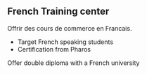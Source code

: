 ## French Training center

Offrir des cours de commerce en Francais.

+ Target French speaking students
+ Certification from Pharos

Offer double diploma with a French university